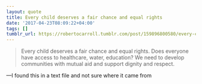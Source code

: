 ```yaml
---
layout: quote
title: Every child deserves a fair chance and equal rights
date: '2017-04-23T08:09:22+04:00'
tags: []
tumblr_url: https://robertocarroll.tumblr.com/post/159896800580/every-child-deserves-a-fair-chance-and-equal
---
```

<blockquote>Every child deserves a fair chance and equal rights. Does everyone have access to healthcare, water, education? We need to develop communities with mutual aid and support dignity and respect.</blockquote>&#8212;I found this in a text file and not sure where it came from
